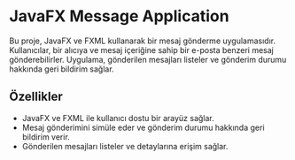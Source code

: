 # JavaFX Message Application

Bu proje, JavaFX ve FXML kullanarak bir mesaj gönderme uygulamasıdır. Kullanıcılar, bir alıcıya ve mesaj içeriğine sahip bir e-posta benzeri mesaj gönderebilirler. Uygulama, gönderilen mesajları listeler ve gönderim durumu hakkında geri bildirim sağlar.
## Özellikler

- JavaFX ve FXML ile kullanıcı dostu bir arayüz sağlar.
- Mesaj gönderimini simüle eder ve gönderim durumu hakkında geri bildirim verir.
- Gönderilen mesajları listeler ve detaylarına erişim sağlar.
